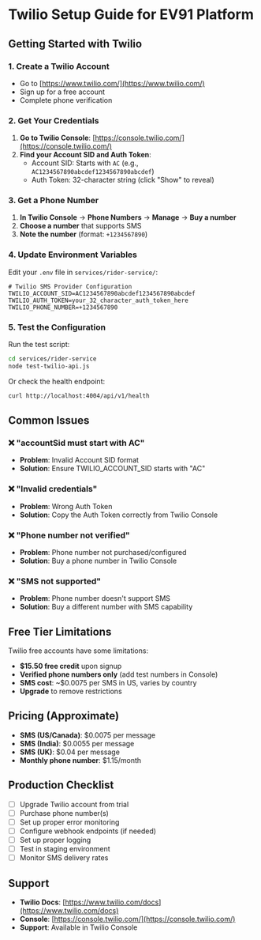 # Twilio Setup Guide for EV91 Platform

## Getting Started with Twilio

### 1. Create a Twilio Account
- Go to [https://www.twilio.com/](https://www.twilio.com/)
- Sign up for a free account
- Complete phone verification

### 2. Get Your Credentials
1. **Go to Twilio Console**: [https://console.twilio.com/](https://console.twilio.com/)
2. **Find your Account SID and Auth Token**:
   - Account SID: Starts with `AC` (e.g., `AC1234567890abcdef1234567890abcdef`)
   - Auth Token: 32-character string (click "Show" to reveal)

### 3. Get a Phone Number
1. **In Twilio Console** → **Phone Numbers** → **Manage** → **Buy a number**
2. **Choose a number** that supports SMS
3. **Note the number** (format: `+1234567890`)

### 4. Update Environment Variables
Edit your `.env` file in `services/rider-service/`:

```env
# Twilio SMS Provider Configuration
TWILIO_ACCOUNT_SID=AC1234567890abcdef1234567890abcdef
TWILIO_AUTH_TOKEN=your_32_character_auth_token_here
TWILIO_PHONE_NUMBER=+1234567890
```

### 5. Test the Configuration
Run the test script:
```bash
cd services/rider-service
node test-twilio-api.js
```

Or check the health endpoint:
```bash
curl http://localhost:4004/api/v1/health
```

## Common Issues

### ❌ "accountSid must start with AC"
- **Problem**: Invalid Account SID format
- **Solution**: Ensure TWILIO_ACCOUNT_SID starts with "AC"

### ❌ "Invalid credentials"
- **Problem**: Wrong Auth Token
- **Solution**: Copy the Auth Token correctly from Twilio Console

### ❌ "Phone number not verified"
- **Problem**: Phone number not purchased/configured
- **Solution**: Buy a phone number in Twilio Console

### ❌ "SMS not supported"
- **Problem**: Phone number doesn't support SMS
- **Solution**: Buy a different number with SMS capability

## Free Tier Limitations

Twilio free accounts have some limitations:
- **$15.50 free credit** upon signup
- **Verified phone numbers only** (add test numbers in Console)
- **SMS cost**: ~$0.0075 per SMS in US, varies by country
- **Upgrade** to remove restrictions

## Pricing (Approximate)
- **SMS (US/Canada)**: $0.0075 per message
- **SMS (India)**: $0.0055 per message  
- **SMS (UK)**: $0.04 per message
- **Monthly phone number**: $1.15/month

## Production Checklist

- [ ] Upgrade Twilio account from trial
- [ ] Purchase phone number(s)
- [ ] Set up proper error monitoring
- [ ] Configure webhook endpoints (if needed)
- [ ] Set up proper logging
- [ ] Test in staging environment
- [ ] Monitor SMS delivery rates

## Support

- **Twilio Docs**: [https://www.twilio.com/docs](https://www.twilio.com/docs)
- **Console**: [https://console.twilio.com/](https://console.twilio.com/)
- **Support**: Available in Twilio Console
